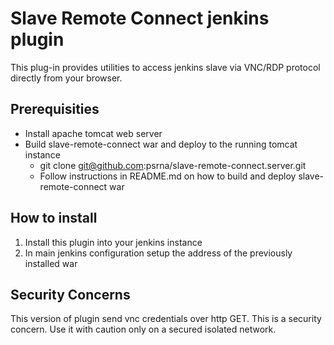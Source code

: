 Slave Remote Connect jenkins plugin
===================================

This plug-in provides utilities to access jenkins slave via VNC/RDP protocol directly from your browser.


Prerequisities
--------------
* Install apache tomcat web server
* Build slave-remote-connect war and deploy to the running tomcat instance
   * git clone git@github.com:psrna/slave-remote-connect.server.git
   * Follow instructions in README.md on how to build and deploy slave-remote-connect war 


How to install
--------------
1. Install this plugin into your jenkins instance
2. In main jenkins configuration setup the address of the previously installed war


Security Concerns
-----------------
This version of plugin send vnc credentials over http GET. This is a security concern. Use it with caution only on a secured isolated 
network.





